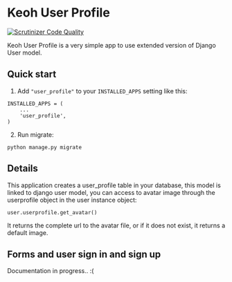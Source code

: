 # Keoh User Profile
[![Scrutinizer Code Quality](https://scrutinizer-ci.com/g/KeoH/django-keoh-userprofile/badges/quality-score.png?b=master)](https://scrutinizer-ci.com/g/KeoH/django-keoh-userprofile/?branch=master)

Keoh User Profile is a very simple app to use extended version of Django User model.

## Quick start


1. Add ```"user_profile"``` to your ```INSTALLED_APPS``` setting like this:
```
INSTALLED_APPS = (
    ...
    'user_profile',
)
```
2. Run migrate:
```
python manage.py migrate
```

## Details


This application creates a user_profile table in your database, this model is linked to django user model,
you can access to avatar image through the userprofile object in the user instance object:

```
user.userprofile.get_avatar()
```

It returns the complete url to the avatar file, or if it does not exist, it returns a default image.

## Forms and user sign in and sign up


Documentation in progress.. :(

